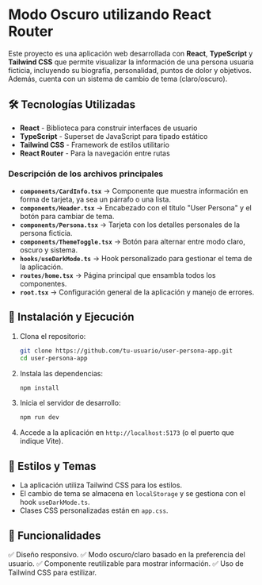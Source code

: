 # Modo Oscuro utilizando React Router

Este proyecto es una aplicación web desarrollada con **React**, **TypeScript** y **Tailwind CSS** que permite visualizar la información de una persona usuaria ficticia, incluyendo su biografía, personalidad, puntos de dolor y objetivos. Además, cuenta con un sistema de cambio de tema (claro/oscuro).

## 🛠 Tecnologías Utilizadas

- **React** - Biblioteca para construir interfaces de usuario
- **TypeScript** - Superset de JavaScript para tipado estático
- **Tailwind CSS** - Framework de estilos utilitario
- **React Router** - Para la navegación entre rutas

### Descripción de los archivos principales

- **`components/CardInfo.tsx`** → Componente que muestra información en forma de tarjeta, ya sea un párrafo o una lista.
- **`components/Header.tsx`** → Encabezado con el título "User Persona" y el botón para cambiar de tema.
- **`components/Persona.tsx`** → Tarjeta con los detalles personales de la persona ficticia.
- **`components/ThemeToggle.tsx`** → Botón para alternar entre modo claro, oscuro y sistema.
- **`hooks/useDarkMode.ts`** → Hook personalizado para gestionar el tema de la aplicación.
- **`routes/home.tsx`** → Página principal que ensambla todos los componentes.
- **`root.tsx`** → Configuración general de la aplicación y manejo de errores.

## 🚀 Instalación y Ejecución

1. Clona el repositorio:
   ```bash
   git clone https://github.com/tu-usuario/user-persona-app.git
   cd user-persona-app
   ```
2. Instala las dependencias:
   ```bash
   npm install
   ```
3. Inicia el servidor de desarrollo:
   ```bash
   npm run dev
   ```
4. Accede a la aplicación en `http://localhost:5173` (o el puerto que indique Vite).

## 🎨 Estilos y Temas

- La aplicación utiliza Tailwind CSS para los estilos.
- El cambio de tema se almacena en `localStorage` y se gestiona con el hook `useDarkMode.ts`.
- Clases CSS personalizadas están en `app.css`.

## 📌 Funcionalidades

✅ Diseño responsivo.
✅ Modo oscuro/claro basado en la preferencia del usuario.
✅ Componente reutilizable para mostrar información.
✅ Uso de Tailwind CSS para estilizar.
